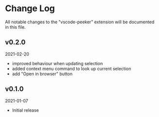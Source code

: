 # Change Log

All notable changes to the "vscode-peeker" extension will be documented in this file.

## v0.2.0
2021-02-20

- improved behaviour when updating selection
- added context menu command to look up current selection
- add "Open in browser" button

## v0.1.0
2021-01-07

- Initial release